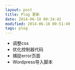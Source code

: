 ```yaml
---
layout: post
title: Plog 更新
date: 2014-06-18 00:34:42
modified: 2014-06-18 00:51:40
tags: plog
---
```


* 调整css
* 优化控制器代码
* 捕捉error页面
* Wordpress导入脚本